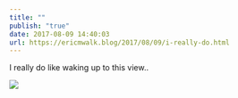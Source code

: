```yaml
---
title: ""
publish: "true"
date: 2017-08-09 14:40:03
url: https://ericmwalk.blog/2017/08/09/i-really-do.html
---
```


I really do like waking up to this view..

![](https://ericmwalk.blog/uploads/2022/25a83124a7.jpg)